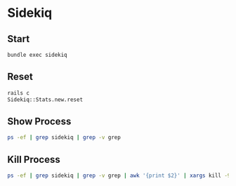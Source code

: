 # Sidekiq

## Start

```sh
bundle exec sidekiq
```

## Reset

```sh
rails c
Sidekiq::Stats.new.reset
```

## Show Process

```sh
ps -ef | grep sidekiq | grep -v grep
```

## Kill Process

```sh
ps -ef | grep sidekiq | grep -v grep | awk '{print $2}' | xargs kill -9
```
